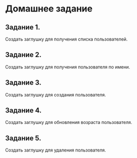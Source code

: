 # Домашнее задание

## Задание 1.
Создать заглушку для получения списка пользователей.
## Задание 2.
Создать заглушку для получения пользователя по имени.
## Задание 3.
Создать заглушку для создания пользователя.
## Задание 4.
Создать заглушку для обновления возраста пользователя.
## Задание 5.
Создать заглушку для удаления пользователя.
